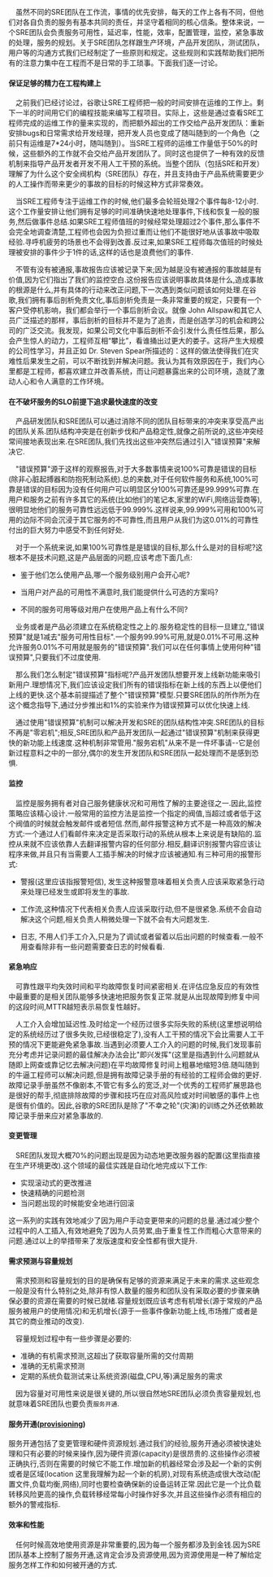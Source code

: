 &emsp;虽然不同的SRE团队在工作流，事情的优先安排，每天的工作上各有不同，但他们对各自负责的服务有基本共同的责任，并坚守着相同的核心信条。整体来说，一个SRE团队会负责服务可用性，延迟率，性能，效率，配置管理，监控，紧急事故的处理，服务的规划。关于SRE团队怎样跟生产环境，产品开发团队，测试团队，用户等的沟通方式我们已经制定了一些原则和规定。这些规则和实践帮助我们把所有的注意力集中在工程而不是日常的手工琐事。下面我们逐一讨论。

#### 保证足够的精力在工程构建上

&emsp;之前我们已经讨论过，谷歌让SRE工程师把一般的时间安排在运维的工作上。剩下一半的时间用它们的编程技能来编写工程项目。实际上，这些是通过查看SRE工程师完成的运维工作的量来实现的，而把额外超出的工作交给产品开发团队：重新安排bugs和日常需求给开发经理，把开发人员也变成了随叫随到的一个角色（之前只有运维是7*24小时，随叫随到）。当SRE工程师的运维工作量低于50%的时候，这些额外的工作就不会交给产品开发团队了。同时这也提供了一种有效的反馈机制来指导产品开发者开发不用人工干预的系统。当整个团队（包括SRE和开发）理解了为什么这个安全阀机构（SRE团队）存在，并且支持由于产品系统需要更少的人工操作而带来更少的事故的目标的时候这种方式非常奏效。

&emsp;当SRE工程师专注于运维工作的时候,他们最多会轮班处理2个事件每8-12小时.这个工作量安排让他们拥有足够的时间准确快速地处理事件,下线和恢复一般的服务,然后做事件总结.如果SRE工程师值班的时候经常处理超过2个事件,那么事件不会完全地调查清楚,工程师也会因为负担过重而让他们不能很好地从该事故中吸取经验.寻呼机疲劳的场景也不会得到改善.反过来,如果SRE工程师每次值班的时候处理被安排的事件少于1件的话,这样的话也是浪费他们的事件.

&emsp;不管有没有被通报,事故报告应该被记录下来;因为越是没有被通报的事故越是有价值,因为它们指出了我们的监控空白.这份报告应该说明事故具体是什么,造成事故的根源是什么,并有具体的行动来改正问题,下一次遇到类似问题该如何处理.在谷歌,我们拥有事后剖析免责文化,事后剖析免责是一条非常重要的规定，只要有一个客户受停机影响，我们都会举行一个事后剖析会议。就像 John Allspaw和其它人员广泛描述的那样，事后剖析的目标并不是为了追责，而是创造学习的机会和跨公司的广泛交流。我发现，如果公司文化中事后剖析不会引发什么责任性后果，那么会产生惊人的动力，工程师互相“攀比”，看谁捅出过更大的娄子。这将产生大规模的公司性学习，并且正如 Dr. Steven Spear所描述的：这样的做法使得我们在灾难性后果发生之前，可以不断找到并解决问题。我认为其有效原因在于，我们内心里都是工程师，都喜欢建立并改善系统，而让问题暴露出来的公司环境，造就了激动人心和令人满意的工作环境。

#### 在不破坏服务的SLO前提下追求最快速度的改变

&emsp;产品研发团队和SRE团队可以通过消除不同的团队目标带来的冲突来享受高产出的团队关系.团队结构冲突是在创新步伐和产品稳定性,就像之前所说的,这些冲突经常间接地表现出来.在SRE团队,我们先找出这些冲突然后通过引入"错误预算"来解决它.

&emsp;"错误预算"源于这样的观察报告,对于大多数事情来说100%可靠是错误的目标(除非心脏起搏器和防抱死制动系统).总的来数,对于任何软件服务和系统,100%可靠是错误的目标因为没有任何用户可以明显区分100%可靠还是99.999%可靠.在用户和服务之前有许多其它的系统(比如他们的笔记本,家里的WiFi,网络运营商等),很明显地他们的服务可靠性远远低于99.999%.这样说来,99.999%可用和100%可用的边际不同会沉浸于其它服务的不可靠性,而且用户从我们为这0.01%的可靠性付出的巨大努力中感受不到任何好处.

&emsp;对于一个系统来说,如果100%可靠性是是错误的目标,那么什么是对的目标呢?这根本不是技术问题,这是产品层面的问题,应该考虑下面几点:

* 鉴于他们怎么使用产品,哪一个服务级别用户会开心呢?

* 当用户对产品的可用性不满意时,我们能提供什么可选的方案吗?

* 不同的服务可用等级对用户在使用产品上有什么不同?

&emsp;业务或者是产品必须建立在系统稳定性之上的.服务稳定性的目标一旦建立,"错误预算"就是1减去"服务可用性目标".一个服务99.99%可用,就是0.01%不可用.这种允许服务0.01%不可用就是服务的"错误预算".我们可以在任何事情上使用何种"错误预算",只要我们不过度使用.

&emsp;那么我们怎么制定"错误预算"指标呢?产品开发团队想要开发上线新功能来吸引新用户.理想情况下,我们应该设定我们所有的错误指标在新上线的东西上以便他们上线的更快.这个基本前提描述了整个"错误预算"模型.只要SRE团队的所作所为在这个概念指导下,通过分步推出和1%的实验来作为错误预算可以优化快速上线.

&emsp;通过使用"错误预算"机制可以解决开发和SRE的团队结构性冲突.SRE团队的目标不再是"零宕机";相反,SRE团队和产品开发团队一起通过"错误预算"机制来获得更快的新功能上线速度.这种机制非常管用."服务宕机"从来不是一件坏事请--它是创新过程意料之中的一部分,偶尔的发生开发团队和SRE团队一起处理而不是感到恐惧.

#### 监控

&emsp;监控是服务拥有者对自己服务健康状况和可用性了解的主要途径之一.因此,监控策略应该精心设计.一般常用的监控方法是监控一个指定的阀值,当超过或者低于这个阀值的时候就会触发邮件或者短信.然而,邮件报警这种方式不是一种高效的解决方式:一个通过人们看邮件来决定是否采取行动的系统从根本上来说是有缺陷的.监控从来就不应该依靠人去翻译报警内容的任何部分.相反,翻译识别报警内容应该让程序来做,并且只有当需要人工插手解决的时候才应该被通知.有三种可用的报警形式:

* 警报(这里应该指报警短信), 发生这种报警意味着相关负责人应该采取紧急行动来处理已经发生或即将发生的事故.

* 工作流,这种情况下代表相关负责人应该采取行动,但不是很紧急.系统不会自动解决这个问题,相关负责人稍微处理一下就不会有大问题发生.

* 日志, 不用人们手工介入,只是为了调试或者留着以后出问题的时候查看.一般不用查看除非有一些问题需要查日志的时候看看.

#### 紧急响应

&emsp;可靠性跟平均失效时间和平均故障恢复时间紧密相关.在评估应急反应的有效性中最重要的是相关团队能够多快速地把服务恢复正常.就是从出现故障到修复中间的这段时间,MTTR越短表示易恢复性越好。

&emsp;人工介入会增加延迟性.及时给定一个经历过很多实际失败的系统(这里想说明给定的系统经历过了很多失败,已经很稳定了),没有人工干预的情况下会比需要人工干预的情况下更能避免紧急事故.当遇到必须要人工介入的问题的时候,我们发现事前充分考虑并记录问题的最佳解决办法会比"即兴发挥"(这里是指遇到什么问题就从随即上网查或靠记忆去解决问题)在平均故障修复时间上粗暴地缩短3倍.随叫随到的牛逼工程师可以解决问题,但是拥有故障记录手册的有经验的工程师会做的更好.故障记录手册虽然不像剧本,不管它有多么的宽泛,对一个优秀的工程师扩展思路也是很好的帮手,彻底排除故障的步骤和技巧在应对高风险或对时间敏感的事件上也是很有价值的。因此,谷歌的SRE团队是除了"不幸之轮"(灾演)的训练之外还依赖故障记录手册来应对紧急事故的.

#### 变更管理

&emsp;SRE团队发现大概70%的问题出现是因为动态地更改服务器的配置(这里指直接在生产环境更改).这个领域的最佳实践是自动化地完成以下工作:

* 实现滚动式的更改推进
* 快速精确的问题检测
* 当问题出现的时候能安全地进行回滚

这一系列的实践有效地减少了因为用户手动变更带来的问题的总量.通过减少整个过程中的人工插入,有效地避免了因为人员劳累,由于重复性工作而粗心大意带来的问题.通过以上的举措带来了发版速度和安全性都有很大提升.

#### 需求预测与容量规划

&emsp;需求预测和容量规划的目的是确保有足够的资源来满足于未来的需求.这些观念一般是没有什么特别之处,除非有惊人数量的服务和团队没有采取必要的步骤来确保必要的资源在需要的时候已就绪.容量规划既应该考虑有机增长(源于常规的产品服务被用户的使用情况)和无机增长(源于一些事件像新功能上线,市场推广或者是其它的商业推动的改变).

&emsp;容量规划过程中有一些步骤是必要的:

* 准确的有机需求预测,这超出了获取容量所需的交付周期
* 准确的无机需求预测
* 定期的系统负载测试来让系统资源(磁盘,CPU,等)满足服务的需求

&emsp;因为容量对可用性来说是很关键的,所以很自然地SRE团队必须负责容量规划,也就意味着SRE团队也要负责`服务开通`.

#### 服务开通([provisioning](https://zh.wikipedia.org/wiki/%E6%9C%8D%E5%8A%A1%E5%BC%80%E9%80%9A))

服务开通包括了变更管理和硬件资源规划.通过我们的经验,服务开通必须被快速处理和只有必要的时候来操作,因为硬件资源(capacity)是很昂贵的.这些操作必须被正确执行,否则在需要的时候它不能工作.增加新的机器经常会涉及起一个新的实例或者是区域(location 这里我理解为起一个新的机房),对现有系统造成很大改动(配置文件,负载均衡,网络),同时也要检查确保新的设备运转正常.因此它是一个比负载转移风险更高的操作,负载转移经常每小时操作好多次,并且这些操作必须有相应的额外的警戒指标.

#### 效率和性能

&emsp;任何时候高效地使用资源是非常重要的,因为每一个服务都涉及到金钱.因为SRE团队基本上控制了服务开通,这肯定会涉及资源使用,因为资源使用是一种了解给定服务怎样工作和如何被开通的方式.
